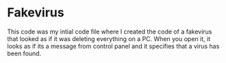 # Fakevirus

This code was my intial code file where I created the code of a fakevirus that looked as if it was deleting everything on a PC. When you open it, it looks as if its a message from control panel and it specifies that a virus has been found.
